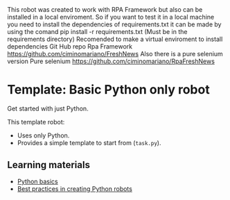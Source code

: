 ##
This robot was created to work with RPA Framework
but also can be installed in a local enviroment.
So if you want to test it in a local machine
you need to install the dependencies of requirements.txt 
it can be made by using the comand
pip install -r requirements.txt (Must be in the requirements
directory)
Recomended to make a virtual enviroment to install 
dependencies
Git Hub repo 
Rpa Framework https://github.com/ciminomariano/FreshNews
Also there is a pure selenium version
Pure selenium https://github.com/ciminomariano/RpaFreshNews
##


# Template: Basic Python only robot

Get started with just Python.

This template robot:

- Uses only Python.
- Provides a simple template to start from (`task.py`).

## Learning materials

- [Python basics](https://robocorp.com/docs/languages-and-frameworks/python)
- [Best practices in creating Python robots](https://robocorp.com/docs/development-guide/qa-and-best-practices/python-robots)


